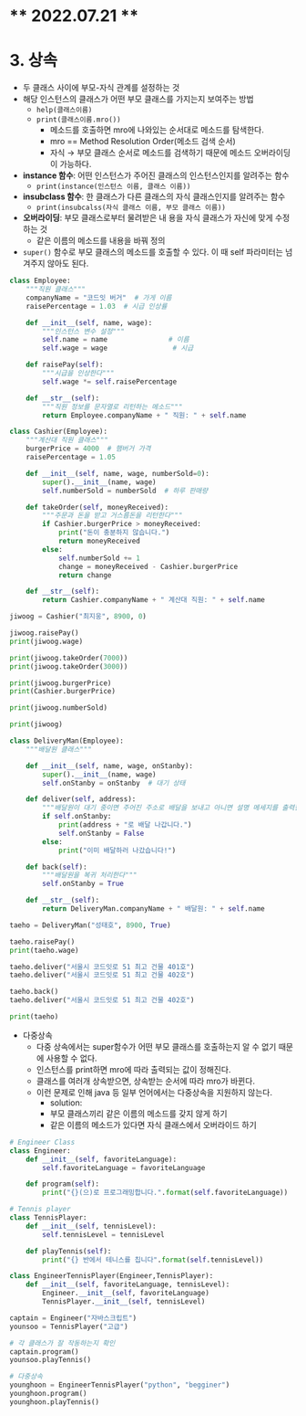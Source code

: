 # ** 2022.07.21 **

# 3. 상속

- 두 클래스 사이에 부모-자식 관계를 설정하는 것
- 해당 인스턴스의 클래스가 어떤 부모 클래스를 가지는지 보여주는 방법
    - `help(클래스이름)`
    - `print(클래스이름.mro())`
        - 메소드를 호출하면 mro에 나와있는 순서대로 메소드를 탐색한다.
        - mro == Method Resolution Order(메소드 검색 순서)
        - 자식 → 부모 클래스 순서로 메소드를 검색하기 때문에 메소드 오버라이딩이 가능하다.
- **instance 함수**: 어떤 인스턴스가 주어진 클래스의 인스턴스인지를 알려주는 함수
    - `print(instance(인스턴스 이름, 클래스 이름))`
- **insubclass 함수**: 한 클래스가 다른 클래스의 자식 클래스인지를 알려주는 함수
    - `print(insubcalss(자식 클래스 이름, 부모 클래스 이름))`
- **오버라이딩**: 부모 클래스로부터 물려받은 내 용을 자식 클래스가 자신에 맞게 수정하는 것
    - 같은 이름의 메소드를 내용을 바꿔 정의
- `super()` 함수로 부모 클래스의 메소드를 호출할 수 있다. 이 때 self 파라미터는 넘겨주지 않아도 된다.

```python
class Employee:
    """직원 클래스"""
    companyName = "코드잇 버거"  # 가게 이름
    raisePercentage = 1.03  # 시급 인상률

    def __init__(self, name, wage):
        """인스턴스 변수 설정"""
        self.name = name               # 이름
        self.wage = wage                # 시급

    def raisePay(self):
        """시급을 인상한다"""
        self.wage *= self.raisePercentage

    def __str__(self):
        """직원 정보를 문자열로 리턴하는 메소드"""
        return Employee.companyName + " 직원: " + self.name

class Cashier(Employee):
    """계산대 직원 클래스"""
    burgerPrice = 4000  # 햄버거 가격
    raisePercentage = 1.05

    def __init__(self, name, wage, numberSold=0):
        super().__init__(name, wage)
        self.numberSold = numberSold  # 하루 판매량

    def takeOrder(self, moneyReceived):
        """주문과 돈을 받고 거스름돈을 리턴한다"""
        if Cashier.burgerPrice > moneyReceived:
            print("돈이 충분하지 않습니다.")
            return moneyReceived
        else:
            self.numberSold += 1
            change = moneyReceived - Cashier.burgerPrice
            return change

    def __str__(self):
        return Cashier.companyName + " 계산대 직원: " + self.name

jiwoog = Cashier("최지웅", 8900, 0)

jiwoog.raisePay()
print(jiwoog.wage)

print(jiwoog.takeOrder(7000))
print(jiwoog.takeOrder(3000))

print(jiwoog.burgerPrice)
print(Cashier.burgerPrice)

print(jiwoog.numberSold)

print(jiwoog)

class DeliveryMan(Employee):
    """배달원 클래스"""

    def __init__(self, name, wage, onStanby):
        super().__init__(name, wage)
        self.onStanby = onStanby  # 대기 상태

    def deliver(self, address):
        """배달원이 대기 중이면 주어진 주소로 배달을 보내고 아니면 설명 메세지를 출력한다"""
        if self.onStanby:
            print(address + "로 배달 나갑니다.")
            self.onStanby = False
        else:
            print("이미 배달하러 나갔습니다!")

    def back(self):
        """배달원을 복귀 처리한다"""
        self.onStanby = True

    def __str__(self):
        return DeliveryMan.companyName + " 배달원: " + self.name

taeho = DeliveryMan("성태호", 8900, True)

taeho.raisePay()
print(taeho.wage)

taeho.deliver("서울시 코드잇로 51 최고 건물 401호")
taeho.deliver("서울시 코드잇로 51 최고 건물 402호")

taeho.back()
taeho.deliver("서울시 코드잇로 51 최고 건물 402호")

print(taeho)
```

- 다중상속
    - 다중 상속에서는 super함수가 어떤 부모 클래스를 호출하는지 알 수 없기 때문에 사용할 수 없다.
    - 인스턴스를 print하면 mro에 따라 출력되는 값이 정해진다.
    - 클래스를 여러개 상속받으면, 상속받는 순서에 따라 mro가 바뀐다.
    - 이런 문제로 인해 java 등 일부 언어에서는 다중상속을 지원하지 않는다.
        - solution:
        - 부모 클래스끼리 같은 이름의 메소드를 갖지 않게 하기
        - 같은 이름의 메소드가 있다면 자식 클래스에서 오버라이드 하기

```python
# Engineer Class
class Engineer:
    def __init__(self, favoriteLanguage):
        self.favoriteLanguage = favoriteLanguage

    def program(self):
        print("{}(으)로 프로그래밍합니다.".format(self.favoriteLanguage))

# Tennis player
class TennisPlayer:
    def __init__(self, tennisLevel):
        self.tennisLevel = tennisLevel

    def playTennis(self):
        print("{} 반에서 테니스를 칩니다".format(self.tennisLevel))

class EngineerTennisPlayer(Engineer,TennisPlayer):
    def __init__(self, favoriteLanguage, tennisLevel):
        Engineer.__init__(self, favoriteLanguage)
        TennisPlayer.__init__(self, tennisLevel)

captain = Engineer("자바스크립트")
younsoo = TennisPlayer("고급")

# 각 클래스가 잘 작동하는지 확인
captain.program()
younsoo.playTennis()

# 다중상속
younghoon = EngineerTennisPlayer("python", "begginer")
younghoon.program()
younghoon.playTennis()
```